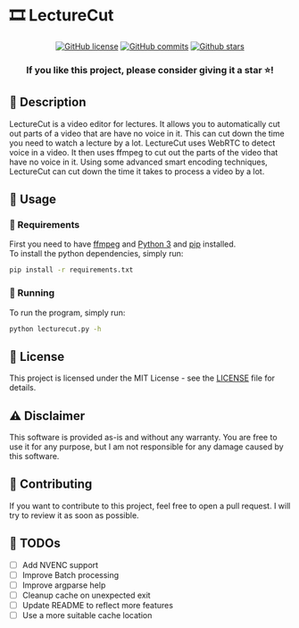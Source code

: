 # 🎞️ LectureCut

<div align="center">

  [![GitHub license](https://img.shields.io/github/license/Gamer92000/LectureCut)](https://github.com/Gamer92000/LectureCut/blob/main/LICENSE)
  [![GitHub commits](https://badgen.net/github/commits/Gamer92000/LectureCut/main)](https://GitHub.com/Gamer92000/LectureCut/commit/)
  [![Github stars](https://img.shields.io/github/stars/Gamer92000/LectureCut.svg)](https://GitHub.com/Gamer92000/LectureCut/stargazers/)
  <br>
  <h3>If you like this project, please consider giving it a star ⭐️!</h3>
</div>

## 📝 Description

LectureCut is a video editor for lectures. It allows you to automatically cut out parts of a video that are have no voice in it. This can cut down the time you need to watch a lecture by a lot.
LectureCut uses WebRTC to detect voice in a video. It then uses ffmpeg to cut out the parts of the video that have no voice in it. Using some advanced smart encoding techniques, LectureCut can cut down the time it takes to process a video by a lot.

## 🚀 Usage

### 👶 Requirements

First you need to have [ffmpeg](https://ffmpeg.org/download.html) and [Python 3](https://www.python.org/downloads/) and [pip](https://pip.pypa.io/en/stable/installing/) installed.  
To install the python dependencies, simply run:
```bash
pip install -r requirements.txt
```

### 🏃 Running

To run the program, simply run:
```bash
python lecturecut.py -h
```


## 📝 License

This project is licensed under the MIT License - see the [LICENSE](LICENSE) file for details.

## ⚠️ Disclaimer

This software is provided as-is and without any warranty. You are free to use it for any purpose, but I am not responsible for any damage caused by this software.

## 📝 Contributing

If you want to contribute to this project, feel free to open a pull request. I will try to review it as soon as possible.

## 🔖 TODOs

- [ ] Add NVENC support
- [ ] Improve Batch processing
- [ ] Improve argparse help
- [ ] Cleanup cache on unexpected exit
- [ ] Update README to reflect more features
- [ ] Use a more suitable cache location
